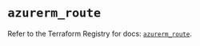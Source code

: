 # `azurerm_route`

Refer to the Terraform Registry for docs: [`azurerm_route`](https://registry.terraform.io/providers/hashicorp/azurerm/4.26.0/docs/resources/route).
